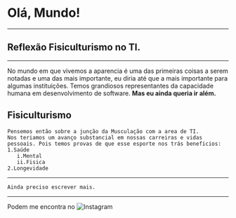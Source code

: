 # Olá, Mundo!
***
 ## Reflexão Fisiculturismo no TI.
---
No mundo em que vivemos a aparencia é uma das primeiras coisas a serem notadas e uma das mais importante, eu diria até que a mais importante para algumas instituições.
Temos grandiosos representantes da capacidade humana em desenvolvimento de software. 
**Mas eu ainda queria ir além.** 

  ## Fisiculturismo
    Pensemos então sobre a junção da Musculação com a area de TI.
    Nos teriamos um avanço substancial em nossas carreiras e vidas pessoais. Pois temos provas de que esse esporte nos trás beneficios:
    1.Saúde
       i.Mental
       ii.Fisica
    2.Longevidade   
***
    Ainda preciso escrever mais.
***
Podem me encontra no 
![Instagram](instagram.com/brenojbs) 
